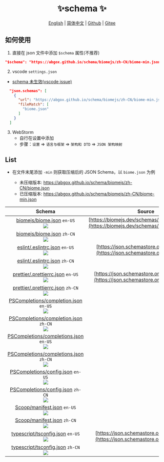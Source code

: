 <p align="center">
    <h1 align="center">✨schema ✨</h1>
</p>
<p align="center">
    <a href="README.md">English</a> |
    <a href="README-CN.md">简体中文</a> |
    <a href="https://github.com/abgox/schema">Github</a> |
    <a href="https://gitee.com/abgox/schema">Gitee</a>
</p>

## 如何使用

1. 直接在 json 文件中添加 `$schema` 属性(不推荐)

```json
"$schema": "https://abgox.github.io/schema/biomejs/zh-CN/biome-min.json",
```

2. vscode `settings.json`

- [schema 未生效(vscode issue)](https://github.com/microsoft/vscode/issues/219855)

```json
  "json.schemas": [
    {
      "url": "https://abgox.github.io/schema/biomejs/zh-CN/biome-min.json",
      "fileMatch": [
        "biome.json"
      ]
    }
  ]
```

3. WebStorm
   - 自行在设置中添加
   - 步骤：`设置` => `语言与框架` => `架构和 DTD` => `JSON 架构映射`

## List

- 在文件末尾添加 `-min` 则获取压缩后的 JSON Schema，以 `biome.json` 为例

  - 未压缩版本: https://abgox.github.io/schema/biomejs/zh-CN/biome.json
  - 已压缩版本: https://abgox.github.io/schema/biomejs/zh-CN/biome-min.json

<!-- prettier-ignore-start -->
|Schema|Source|
|:-:|:-:|
|[biomejs/biome.json](https://abgox.github.io/schema/biomejs/en-US/biome.json '点击获取未压缩版本') `en-US`<br><a href="https://abgox.github.io/schema/biomejs/en-US/biome-min.json" title="点击获取压缩版本"><img src="https://img.shields.io/badge/-点我获取压缩版本-blue" />|[https://biomejs.dev/schemas/1.8.3/schema.json](https://biomejs.dev/schemas/1.8.3/schema.json)|
|[biomejs/biome.json](https://abgox.github.io/schema/biomejs/zh-CN/biome.json '点击获取未压缩版本') `zh-CN`<br><a href="https://abgox.github.io/schema/biomejs/zh-CN/biome-min.json" title="点击获取压缩版本"><img src="https://img.shields.io/badge/-点我获取压缩版本-blue" />|
|[eslint/.eslintrc.json](https://abgox.github.io/schema/eslint/en-US/.eslintrc.json '点击获取未压缩版本') `en-US`<br><a href="https://abgox.github.io/schema/eslint/en-US/.eslintrc-min.json" title="点击获取压缩版本"><img src="https://img.shields.io/badge/-点我获取压缩版本-blue" />|[https://json.schemastore.org/eslintrc.json](https://json.schemastore.org/eslintrc.json)|
|[eslint/.eslintrc.json](https://abgox.github.io/schema/eslint/zh-CN/.eslintrc.json '点击获取未压缩版本') `zh-CN`<br><a href="https://abgox.github.io/schema/eslint/zh-CN/.eslintrc-min.json" title="点击获取压缩版本"><img src="https://img.shields.io/badge/-点我获取压缩版本-blue" />|
|[prettier/.prettierrc.json](https://abgox.github.io/schema/prettier/en-US/.prettierrc.json '点击获取未压缩版本') `en-US`<br><a href="https://abgox.github.io/schema/prettier/en-US/.prettierrc-min.json" title="点击获取压缩版本"><img src="https://img.shields.io/badge/-点我获取压缩版本-blue" />|[https://json.schemastore.org/prettierrc.json](https://json.schemastore.org/prettierrc.json)|
|[prettier/.prettierrc.json](https://abgox.github.io/schema/prettier/zh-CN/.prettierrc.json '点击获取未压缩版本') `zh-CN`<br><a href="https://abgox.github.io/schema/prettier/zh-CN/.prettierrc-min.json" title="点击获取压缩版本"><img src="https://img.shields.io/badge/-点我获取压缩版本-blue" />|
|[PSCompletions/completion.json](https://abgox.github.io/schema/PSCompletions/en-US/completion.json '点击获取未压缩版本') `en-US`<br><a href="https://abgox.github.io/schema/PSCompletions/en-US/completion-min.json" title="点击获取压缩版本"><img src="https://img.shields.io/badge/-点我获取压缩版本-blue" />||
|[PSCompletions/completion.json](https://abgox.github.io/schema/PSCompletions/zh-CN/completion.json '点击获取未压缩版本') `zh-CN`<br><a href="https://abgox.github.io/schema/PSCompletions/zh-CN/completion-min.json" title="点击获取压缩版本"><img src="https://img.shields.io/badge/-点我获取压缩版本-blue" />|
|[PSCompletions/completions.json](https://abgox.github.io/schema/PSCompletions/en-US/completions.json '点击获取未压缩版本') `en-US`<br><a href="https://abgox.github.io/schema/PSCompletions/en-US/completions-min.json" title="点击获取压缩版本"><img src="https://img.shields.io/badge/-点我获取压缩版本-blue" />||
|[PSCompletions/completions.json](https://abgox.github.io/schema/PSCompletions/zh-CN/completions.json '点击获取未压缩版本') `zh-CN`<br><a href="https://abgox.github.io/schema/PSCompletions/zh-CN/completions-min.json" title="点击获取压缩版本"><img src="https://img.shields.io/badge/-点我获取压缩版本-blue" />|
|[PSCompletions/config.json](https://abgox.github.io/schema/PSCompletions/en-US/config.json '点击获取未压缩版本') `en-US`<br><a href="https://abgox.github.io/schema/PSCompletions/en-US/config-min.json" title="点击获取压缩版本"><img src="https://img.shields.io/badge/-点我获取压缩版本-blue" />||
|[PSCompletions/config.json](https://abgox.github.io/schema/PSCompletions/zh-CN/config.json '点击获取未压缩版本') `zh-CN`<br><a href="https://abgox.github.io/schema/PSCompletions/zh-CN/config-min.json" title="点击获取压缩版本"><img src="https://img.shields.io/badge/-点我获取压缩版本-blue" />|
|[Scoop/manifest.json](https://abgox.github.io/schema/Scoop/en-US/manifest.json '点击获取未压缩版本') `en-US`<br><a href="https://abgox.github.io/schema/Scoop/en-US/manifest-min.json" title="点击获取压缩版本"><img src="https://img.shields.io/badge/-点我获取压缩版本-blue" />||
|[Scoop/manifest.json](https://abgox.github.io/schema/Scoop/zh-CN/manifest.json '点击获取未压缩版本') `zh-CN`<br><a href="https://abgox.github.io/schema/Scoop/zh-CN/manifest-min.json" title="点击获取压缩版本"><img src="https://img.shields.io/badge/-点我获取压缩版本-blue" />|
|[typescript/tsconfig.json](https://abgox.github.io/schema/typescript/en-US/tsconfig.json '点击获取未压缩版本') `en-US`<br><a href="https://abgox.github.io/schema/typescript/en-US/tsconfig-min.json" title="点击获取压缩版本"><img src="https://img.shields.io/badge/-点我获取压缩版本-blue" />|[https://json.schemastore.org/tsconfig.json](https://json.schemastore.org/tsconfig.json)|
|[typescript/tsconfig.json](https://abgox.github.io/schema/typescript/zh-CN/tsconfig.json '点击获取未压缩版本') `zh-CN`<br><a href="https://abgox.github.io/schema/typescript/zh-CN/tsconfig-min.json" title="点击获取压缩版本"><img src="https://img.shields.io/badge/-点我获取压缩版本-blue" />|
<!-- prettier-ignore-end -->
